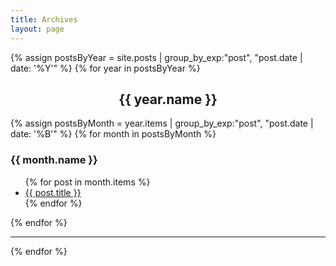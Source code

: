 ```yaml
---
title: Archives
layout: page
---
```


{% assign postsByYear = site.posts | group_by_exp:"post", "post.date | date: '%Y'" %}
{% for year in postsByYear %}
<h2 style="text-align: center;">{{ year.name }}</h2>
{% assign postsByMonth = year.items | group_by_exp:"post", "post.date | date: '%B'" %}
{% for month in postsByMonth %}
<h3>{{ month.name }}</h3>
<ul>
{% for post in month.items %}
<li><a href="{{ post.url }}">{{ post.title }}</a></li>
{% endfor %}
</ul>
{% endfor %}
<hr>
{% endfor %}
